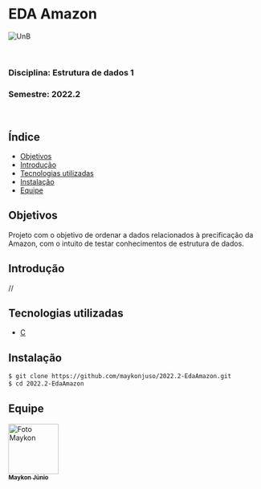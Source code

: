 <h1>EDA Amazon</h1>

![UnB](https://github.com/maykonjuso/2022.1-Amicis/assets/89596623/0a192c70-9631-451b-a4ef-eadb2bb892e7)

<p><br></p>

<h3><b>Disciplina:</b> Estrutura de dados 1</h3>
<h3><b>Semestre:</b> 2022.2</h3>

<p><br></p>

<h2>Índice</h2>

- [Objetivos](#objetivos)
- [Introdução](#introdução)
- [Tecnologias utilizadas](#tecnologias-utilizadas)
- [Instalação](#instalação)
- [Equipe](#equipe)

## Objetivos

Projeto com o objetivo de ordenar a dados relacionados à precificação da Amazon, com o intuito de testar conhecimentos de estrutura de dados.

## Introdução

//

## Tecnologias utilizadas

- [C](<https://pt.wikipedia.org/wiki/C_(linguagem_de_programa%C3%A7%C3%A3o)>)

## Instalação

```bash
$ git clone https://github.com/maykonjuso/2022.2-EdaAmazon.git
$ cd 2022.2-EdaAmazon
```

## Equipe

<a href="#">
    <img src="https://avatars.githubusercontent.com/u/89596623?v=4" width="100px;" alt="Foto Maykon"/><br>
    <sub>
        <b>Maykon Júnio</b>
    </sub>
</a>
